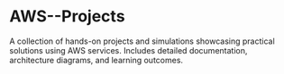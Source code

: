 # AWS--Projects
A collection of hands-on projects and simulations showcasing practical solutions using AWS services. Includes detailed documentation, architecture diagrams, and learning outcomes.
